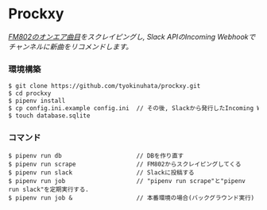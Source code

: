 # Prockxy
*[FM802のオンエア曲目](https://funky802.com/service/OnairList/today)をスクレイピングし, Slack APIのIncoming Webhookでチャンネルに新曲をリコメンドします。*

### 環境構築

```bash
$ git clone https://github.com/tyokinuhata/prockxy.git
$ cd prockxy
$ pipenv install
$ cp config.ini.example config.ini  // その後, Slackから発行したIncoming WebhookのURLを追記する
$ touch database.sqlite
```

### コマンド

```
$ pipenv run db                     // DBを作り直す
$ pipenv run scrape                 // FM802からスクレイピングしてくる
$ pipenv run slack                  // Slackに投稿する
$ pipenv run job                    // "pipenv run scrape"と"pipenv run slack"を定期実行する.
$ pipenv run job &                  // 本番環境の場合(バックグラウンド実行)
```
